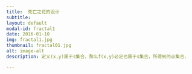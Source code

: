 ```yaml
---
title:  死亡之花的设计
subtitle:  
layout: default
modal-id: fractal1
date: 2016-01-10
img: fractal1.jpg
thumbnail: fractal01.jpg
alt: image-alt
description: 定义(x,y)属于s集合，那么f(x,y)必定也属于s集合，所得到的点集合.

---
```

